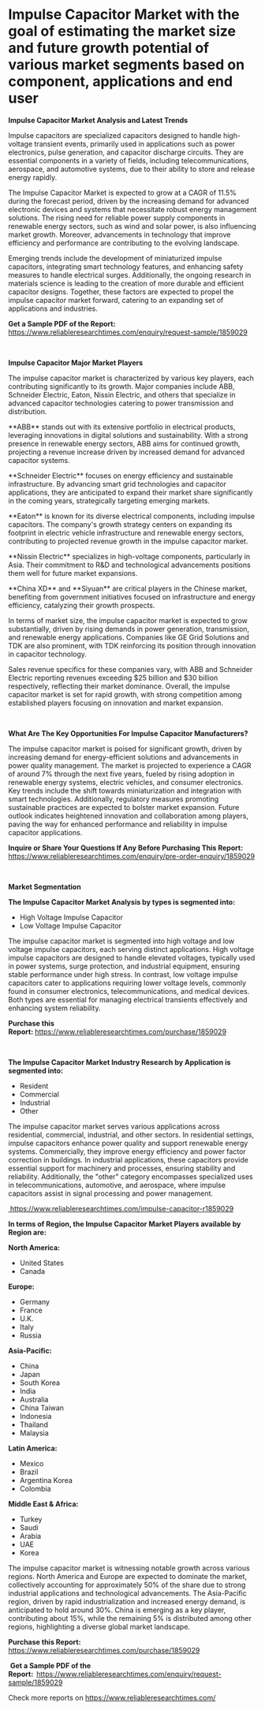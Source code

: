 <p><h1>Impulse Capacitor Market with the goal of estimating the market size and future growth potential of various market segments based on component, applications and end user</h1></p><p><strong>Impulse Capacitor Market Analysis and Latest Trends</strong></p>
<p><p>Impulse capacitors are specialized capacitors designed to handle high-voltage transient events, primarily used in applications such as power electronics, pulse generation, and capacitor discharge circuits. They are essential components in a variety of fields, including telecommunications, aerospace, and automotive systems, due to their ability to store and release energy rapidly.</p><p>The Impulse Capacitor Market is expected to grow at a CAGR of 11.5% during the forecast period, driven by the increasing demand for advanced electronic devices and systems that necessitate robust energy management solutions. The rising need for reliable power supply components in renewable energy sectors, such as wind and solar power, is also influencing market growth. Moreover, advancements in technology that improve efficiency and performance are contributing to the evolving landscape.</p><p>Emerging trends include the development of miniaturized impulse capacitors, integrating smart technology features, and enhancing safety measures to handle electrical surges. Additionally, the ongoing research in materials science is leading to the creation of more durable and efficient capacitor designs. Together, these factors are expected to propel the impulse capacitor market forward, catering to an expanding set of applications and industries.</p></p>
<p><strong>Get a Sample PDF of the Report:&nbsp;</strong> <a href="https://www.reliableresearchtimes.com/enquiry/request-sample/1859029?utm_campaign=2308&utm_medium=2&utm_source=Github&utm_content=ia&utm_term=11022025&utm_id=impulse-capacitor">https://www.reliableresearchtimes.com/enquiry/request-sample/1859029</a></p>
<p>&nbsp;</p>
<p><strong>Impulse Capacitor Major Market Players</strong></p>
<p><p>The impulse capacitor market is characterized by various key players, each contributing significantly to its growth. Major companies include ABB, Schneider Electric, Eaton, Nissin Electric, and others that specialize in advanced capacitor technologies catering to power transmission and distribution.</p><p>**ABB** stands out with its extensive portfolio in electrical products, leveraging innovations in digital solutions and sustainability. With a strong presence in renewable energy sectors, ABB aims for continued growth, projecting a revenue increase driven by increased demand for advanced capacitor systems.</p><p>**Schneider Electric** focuses on energy efficiency and sustainable infrastructure. By advancing smart grid technologies and capacitor applications, they are anticipated to expand their market share significantly in the coming years, strategically targeting emerging markets.</p><p>**Eaton** is known for its diverse electrical components, including impulse capacitors. The company's growth strategy centers on expanding its footprint in electric vehicle infrastructure and renewable energy sectors, contributing to projected revenue growth in the impulse capacitor market.</p><p>**Nissin Electric** specializes in high-voltage components, particularly in Asia. Their commitment to R&D and technological advancements positions them well for future market expansions.</p><p>**China XD** and **Siyuan** are critical players in the Chinese market, benefiting from government initiatives focused on infrastructure and energy efficiency, catalyzing their growth prospects.</p><p>In terms of market size, the impulse capacitor market is expected to grow substantially, driven by rising demands in power generation, transmission, and renewable energy applications. Companies like GE Grid Solutions and TDK are also prominent, with TDK reinforcing its position through innovation in capacitor technology.</p><p>Sales revenue specifics for these companies vary, with ABB and Schneider Electric reporting revenues exceeding $25 billion and $30 billion respectively, reflecting their market dominance. Overall, the impulse capacitor market is set for rapid growth, with strong competition among established players focusing on innovation and market expansion.</p></p>
<p>&nbsp;</p>
<p><strong>What Are The Key Opportunities For Impulse Capacitor Manufacturers?</strong></p>
<p><p>The impulse capacitor market is poised for significant growth, driven by increasing demand for energy-efficient solutions and advancements in power quality management. The market is projected to experience a CAGR of around 7% through the next five years, fueled by rising adoption in renewable energy systems, electric vehicles, and consumer electronics. Key trends include the shift towards miniaturization and integration with smart technologies. Additionally, regulatory measures promoting sustainable practices are expected to bolster market expansion. Future outlook indicates heightened innovation and collaboration among players, paving the way for enhanced performance and reliability in impulse capacitor applications.</p></p>
<p><strong>Inquire or Share Your Questions If Any Before Purchasing This Report:</strong> <a href="https://www.reliableresearchtimes.com/enquiry/pre-order-enquiry/1859029?utm_campaign=2308&utm_medium=2&utm_source=Github&utm_content=ia&utm_term=11022025&utm_id=impulse-capacitor">https://www.reliableresearchtimes.com/enquiry/pre-order-enquiry/1859029</a></p>
<p>&nbsp;</p>
<p><strong>Market Segmentation</strong></p>
<p><strong>The Impulse Capacitor Market Analysis by types is segmented into:</strong></p>
<p><ul><li>High Voltage Impulse Capacitor</li><li>Low Voltage Impulse Capacitor</li></ul></p>
<p><p>The impulse capacitor market is segmented into high voltage and low voltage impulse capacitors, each serving distinct applications. High voltage impulse capacitors are designed to handle elevated voltages, typically used in power systems, surge protection, and industrial equipment, ensuring stable performance under high stress. In contrast, low voltage impulse capacitors cater to applications requiring lower voltage levels, commonly found in consumer electronics, telecommunications, and medical devices. Both types are essential for managing electrical transients effectively and enhancing system reliability.</p></p>
<p><strong>Purchase this Report:&nbsp;</strong><a href="https://www.reliableresearchtimes.com/purchase/1859029?utm_campaign=2308&utm_medium=2&utm_source=Github&utm_content=ia&utm_term=11022025&utm_id=impulse-capacitor">https://www.reliableresearchtimes.com/purchase/1859029</a></p>
<p>&nbsp;</p>
<p><strong>The Impulse Capacitor Market Industry Research by Application is segmented into:</strong></p>
<p><ul><li>Resident</li><li>Commercial</li><li>Industrial</li><li>Other</li></ul></p>
<p><p>The impulse capacitor market serves various applications across residential, commercial, industrial, and other sectors. In residential settings, impulse capacitors enhance power quality and support renewable energy systems. Commercially, they improve energy efficiency and power factor correction in buildings. In industrial applications, these capacitors provide essential support for machinery and processes, ensuring stability and reliability. Additionally, the "other" category encompasses specialized uses in telecommunications, automotive, and aerospace, where impulse capacitors assist in signal processing and power management.</p></p>
<p><a href="https://www.reliableresearchtimes.com/impulse-capacitor-r1859029?utm_campaign=2308&utm_medium=2&utm_source=Github&utm_content=ia&utm_term=11022025&utm_id=impulse-capacitor">&nbsp;https://www.reliableresearchtimes.com/impulse-capacitor-r1859029</a></p>
<p><strong>In terms of Region, the Impulse Capacitor Market Players available by Region are:</strong></p>
<p>
    <p> <strong> North America: </strong>
        <ul>
            <li>United States</li>
            <li>Canada</li>
        </ul>
        </p> 
    <p> <strong> Europe: </strong>
        <ul>
            <li>Germany</li>
            <li>France</li>
            <li>U.K.</li>
            <li>Italy</li>
            <li>Russia</li>
        </ul>
        </p> 
    <p> <strong> Asia-Pacific: </strong>
        <ul>
            <li>China</li>
            <li>Japan</li>
            <li>South Korea</li>
            <li>India</li>
            <li>Australia</li>
            <li>China Taiwan</li>
            <li>Indonesia</li>
            <li>Thailand</li>
            <li>Malaysia</li>
        </ul>
        </p> 
    <p> <strong> Latin America: </strong>
        <ul>
            <li>Mexico</li>
            <li>Brazil</li>
            <li>Argentina Korea</li>
            <li>Colombia</li>
        </ul>
        </p> 
    <p> <strong> Middle East & Africa: </strong>
        <ul>
            <li>Turkey</li>
            <li>Saudi</li>
            <li>Arabia</li>
            <li>UAE</li>
            <li>Korea</li>
        </ul>
    </p>
    </p>
<p><p>The impulse capacitor market is witnessing notable growth across various regions. North America and Europe are expected to dominate the market, collectively accounting for approximately 50% of the share due to strong industrial applications and technological advancements. The Asia-Pacific region, driven by rapid industrialization and increased energy demand, is anticipated to hold around 30%. China is emerging as a key player, contributing about 15%, while the remaining 5% is distributed among other regions, highlighting a diverse global market landscape.</p></p>
<p><strong>Purchase this Report: </strong><a href="https://www.reliableresearchtimes.com/purchase/1859029?utm_campaign=2308&utm_medium=2&utm_source=Github&utm_content=ia&utm_term=11022025&utm_id=impulse-capacitor">https://www.reliableresearchtimes.com/purchase/1859029</a></p>
<p>&nbsp;<strong>Get a Sample PDF of the Report:&nbsp;&nbsp;</strong><a href="https://www.reliableresearchtimes.com/enquiry/request-sample/1859029?utm_campaign=2308&utm_medium=2&utm_source=Github&utm_content=ia&utm_term=11022025&utm_id=impulse-capacitor">https://www.reliableresearchtimes.com/enquiry/request-sample/1859029</a></p>
<p><strong></strong></p>
<p>Check more reports on <a href="https://www.reliableresearchtimes.com/?utm_campaign=2308&utm_medium=2&utm_source=Github&utm_content=ia&utm_term=11022025&utm_id=impulse-capacitor">https://www.reliableresearchtimes.com/</a></p>